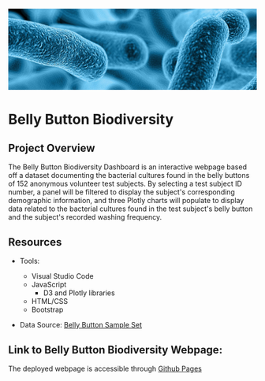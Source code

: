 ![](https://github.com/npvandyke/Plotly_Projects/blob/main/static/banner.png)
# Belly Button Biodiversity 
## Project Overview 
The Belly Button Biodiversity Dashboard is an interactive webpage based off a dataset documenting the bacterial cultures found in the belly buttons of 152 anonymous volunteer test subjects. By selecting a test subject ID number, a panel will be filtered to display the subject's corresponding demographic information, and three Plotly charts will populate to display data related to the bacterial cultures found in the test subject's belly button and the subject's recorded washing frequency.

## Resources
- Tools: 
  - Visual Studio Code 
  - JavaScript
    -  D3 and Plotly libraries 
  - HTML/CSS
  - Bootstrap 
  
- Data Source: [Belly Button Sample Set](https://npvandyke.github.io/Plotly_Projects/static/samples.json)

## Link to Belly Button Biodiversity Webpage: 
The deployed webpage is accessible through [Github Pages](https://npvandyke.github.io/Plotly_Projects/)
